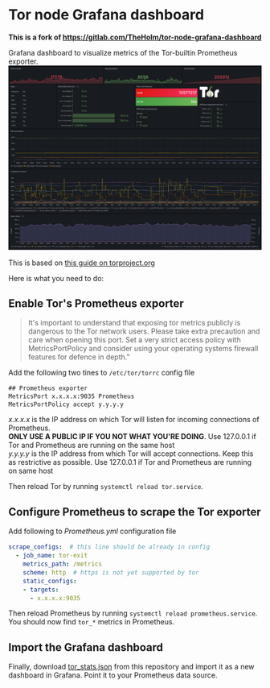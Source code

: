 # Tor node Grafana dashboard

**This is a fork of https://gitlab.com/TheHolm/tor-node-grafana-dashboard**

Grafana dashboard to visualize metrics of the Tor-builtin Prometheus exporter.
![Dashboard](./dashboard.png)

This is based on [this guide on torproject.org](https://support.torproject.org/relay-operators/relay-bridge-overloaded/)<br>

Here is what you need to do:

## Enable Tor's Prometheus exporter
> It's important to understand that exposing tor metrics publicly is dangerous to the Tor network users. Please take extra precaution and care when opening this port. Set a very strict access policy with MetricsPortPolicy and consider using your operating systems firewall features for defence in depth."

Add the following two tines to `/etc/tor/torrc` config file

```text
## Prometheus exporter
MetricsPort x.x.x.x:9035 Prometheus
MetricsPortPolicy accept y.y.y.y
```

*x.x.x.x* is the IP address on which Tor will listen for incoming connections of Prometheus.<br>
**ONLY USE A PUBLIC IP IF YOU NOT WHAT YOU'RE DOING**. Use 127.0.0.1 if Tor and Prometheus are running on the same host<br>
*y.y.y.y* is the IP address from which Tor will accept connections. Keep this as restrictive as possible. Use 127.0.0.1 if Tor and Prometheus are running on same host


Then reload Tor by running `systemctl reload tor.service`.

## Configure Prometheus to scrape the Tor exporter
Add following to *Prometheus.yml* configuration file
```yaml
scrape_configs:  # this line should be already in config
  - job_name: tor-exit
    metrics_path: /metrics
    scheme: http  # https is not yet supported by tor
    static_configs:
    - targets:
      - x.x.x.x:9035
```

Then reload Prometheus by running `systemctl reload prometheus.service`. You should now find `tor_*` metrics in
Prometheus.

## Import the Grafana dashboard
Finally, download
[tor_stats.json](https://raw.githubusercontent.com/kunfoo/tor-grafana-dashboard/refs/heads/fork/tor_stats.json) from this
repository and import it as a new dashboard in Grafana. Point it to your Prometheus data source.

